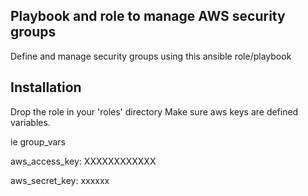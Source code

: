 ## Playbook and role to manage AWS security groups

Define and manage security groups using this ansible role/playbook


## Installation

Drop the role in your 'roles' directory
Make sure aws keys are defined variables.

ie group_vars

aws_access_key: XXXXXXXXXXXX

aws_secret_key: xxxxxx
